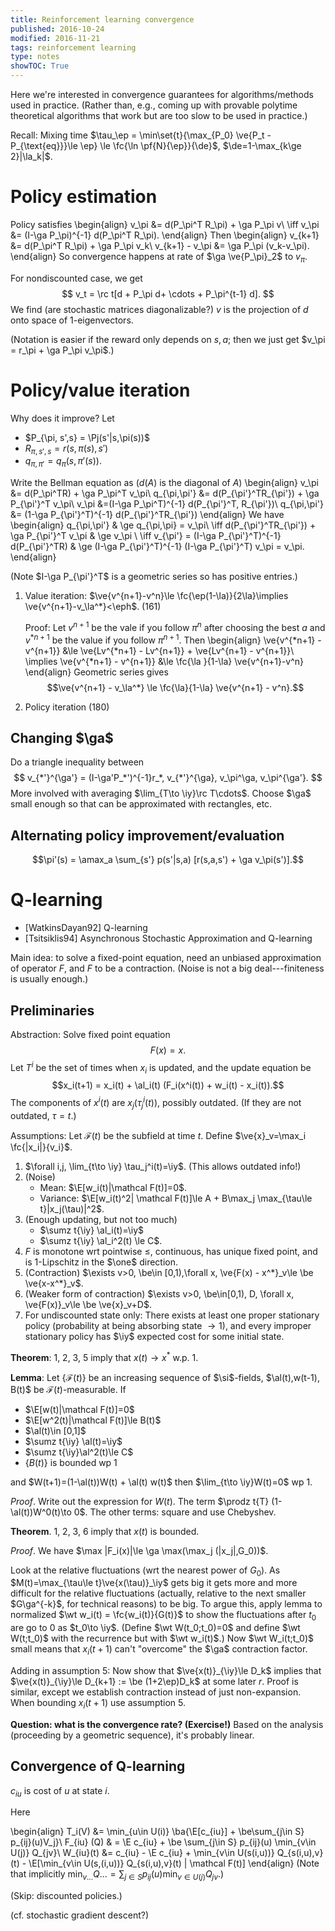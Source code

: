 ```yaml
---
title: Reinforcement learning convergence
published: 2016-10-24
modified: 2016-11-21
tags: reinforcement learning
type: notes
showTOC: True
---
```


Here we're interested in convergence guarantees for algorithms/methods used in practice. (Rather than, e.g., coming up with provable polytime theoretical algorithms that work but are too slow to be used in practice.)

Recall: Mixing time $\tau_\ep = \min\set{t}{\max_{P_0} \ve{P_t - P_{\text{eq}}}\le \ep} \le \fc{\ln \pf{N}{\ep}}{\de}$, $\de=1-\max_{k\ge 2}|\la_k|$.

# Policy estimation

Policy satisfies
\begin{align}
v_\pi  &= d(P_\pi^T R_\pi) + \ga P_\pi v\\
\iff 
v_\pi &= (I-\ga P_\pi)^{-1} d(P_\pi^T R_\pi).
\end{align}
Then
\begin{align}
v_{k+1} &= d(P_\pi^T R_\pi) + \ga P_\pi v_k\\
v_{k+1} - v_\pi &= \ga P_\pi (v_k-v_\pi).
\end{align}
So convergence happens at rate of $\ga \ve{P_\pi}_2$ to $v_\pi$.

For nondiscounted case, we get 
$$
v_t = \rc t[d + P_\pi d+ \cdots + P_\pi^{t-1} d].
$$
We find (are stochastic matrices diagonalizable?) $v$ is the projection of $d$ onto space of 1-eigenvectors.

(Notation is easier if the reward only depends on $s,a$; then we just get $v_\pi = r_\pi + \ga P_\pi v_\pi$.)

# Policy/value iteration

Why does it improve? 
Let 

* $P_{\pi, s',s} = \Pj(s'|s,\pi(s))$
* $R_{\pi, s',s} = r(s,\pi(s),s')$
* $q_{\pi,\pi'} = q_\pi(s,\pi'(s))$.

Write the Bellman equation as ($d(A)$ is the diagonal of $A$)
\begin{align}
v_\pi &= d(P_\pi^TR) + \ga P_\pi^T v_\pi\\
q_{\pi,\pi'} &= d(P_{\pi'}^TR_{\pi'}) + \ga P_{\pi'}^T v_\pi\\
v_\pi &=(I-\ga P_\pi^T)^{-1} d(P_{\pi'}^T, R_{\pi'})\\
q_{\pi,\pi'} &= (1-\ga P_{\pi'}^T)^{-1} d(P_{\pi'}^TR_{\pi'})
\end{align}
We have
\begin{align}
q_{\pi,\pi'} & \ge q_{\pi,\pi} = v_\pi\\
\iff 
d(P_{\pi'}^TR_{\pi'}) + \ga P_{\pi'}^T v_\pi & \ge v_\pi \\
\iff
v_{\pi'} = (I-\ga P_{\pi'}^T)^{-1} d(P_{\pi'}^TR) & \ge (I-\ga P_{\pi'}^T)^{-1} (I-\ga P_{\pi'}^T) v_\pi = v_\pi.
\end{align}
<!--\ge d(P_\pi^T R_\pi) + P_\pi^T v_\pi-->
(Note $I-\ga P_{\pi'}^T$ is a geometric series so has positive entries.)

<!-- analysis for $q$-values. How improve when $\ga$ increases to 1?-->

<!--$q$-iteration weirder? $q_a^{t+1} = R_a + \ga P_a^t q_b$. No, don't work with q-->

1.  Value iteration: $\ve{v^{n+1}-v^n}\le \fc{\ep(1-\la)}{2\la}\implies \ve{v^{n+1}-v_\la^*}<\eph$. (161)
	
	Proof: Let $v^{n+1}$ be the vale if you follow $\pi^n$ after choosing the best $a$ and $v^{*n+1}$ be the value if you follow $\pi^{n+1}$. Then 
	\begin{align}
	\ve{v^{*n+1} - v^{n+1}} &\le \ve{Lv^{*n+1} - Lv^{n+1}} + \ve{Lv^{n+1} - v^{n+1}}\\
	\implies \ve{v^{*n+1} - v^{n+1}} &\le \fc{\la }{1-\la} \ve{v^{n+1}-v^n}
	\end{align}
	Geometric series gives
	$$\ve{v^{n+1} - v_\la^*} \le \fc{\la}{1-\la} \ve{v^{n+1} - v^n}.$$
2.  Policy iteration (180)

## Changing $\ga$

Do a triangle inequality between
$$
v_{*'}^{\ga'} = (I-\ga'P_*')^{-1}r_*, v_{*'}^{\ga}, v_\pi^\ga, v_\pi^{\ga'}.
$$ 
More involved with averaging $\lim_{T\to \iy}\rc T\cdots$. Choose $\ga$ small enough so that can be approximated with rectangles, etc.

## Alternating policy improvement/evaluation

$$\pi'(s) = \amax_a \sum_{s'} p(s'|s,a) [r(s,a,s') + \ga v_\pi(s')].$$

# Q-learning

* [WatkinsDayan92] Q-learning
* [Tsitsiklis94] Asynchronous Stochastic Approximation and Q-learning

Main idea: to solve a fixed-point equation, need an unbiased approximation of operator $F$, and $F$ to be a contraction. (Noise is not a big deal---finiteness is usually enough.)

## Preliminaries

Abstraction: Solve fixed point equation
$$F(x)=x.$$
Let $T^i$ be the set of times when $x_i$ is updated, and the update equation be
$$x_i(t+1) = x_i(t) + \al_i(t) (F_i(x^i(t)) + w_i(t) - x_i(t)).$$
The components of $x^i(t)$ are $x_j(\tau_j^i(t))$, possibly outdated. (If they are not outdated, $\tau=t$.)

Assumptions: Let $\mathcal F(t)$ be the subfield at time $t$. Define $\ve{x}_v=\max_i \fc{|x_i|}{v_i}$.

1. $\forall i,j, \lim_{t\to \iy} \tau_j^i(t)=\iy$. (This allows outdated info!)
2.  (Noise) 
    * Mean: $\E[w_i(t)|\mathcal F(t)]=0$.
	* Variance: $\E[w_i(t)^2| \mathcal F(t)]\le A + B\max_j \max_{\tau\le t}|x_j(\tau)|^2$.
3.  (Enough updating, but not too much)
	* $\sumz t{\iy} \al_i(t)=\iy$
	* $\sumz t{\iy} \al_i^2(t) \le C$.
4.  $F$ is monotone wrt pointwise $\le$, continuous, has unique fixed point, and is 1-Lipschitz in the $\one$ direction.
5.  (Contraction) $\exists v>0, \be\in [0,1),\forall x, \ve{F(x) - x^*}_v\le \be \ve{x-x^*}_v$.
6.  (Weaker form of contraction) $\exists v>0, \be\in[0,1), D, \forall x, \ve{F(x)}_v\le \be \ve{x}_v+D$.
7.  For undiscounted state only: There exists at least one proper stationary policy (probability at being absorbing state $\to 1$), and every improper stationary policy has $\iy$ expected cost for some initial state.

**Theorem**: 1, 2, 3, 5 imply that $x(t)\to x^*$ w.p. 1.

**Lemma**: Let $\{\mathcal F(t)\}$ be an increasing sequence of $\si$-fields, $\al(t),w(t-1), B(t)$ be $\mathcal F(t)$-measurable. If 

* $\E[w(t)|\mathcal F(t)]=0$
* $\E[w^2(t)|\mathcal F(t)]\le B(t)$
* $\al(t)\in [0,1]$
* $\sumz t{\iy} \al(t)=\iy$
* $\sumz t{\iy}\al^2(t)\le C$
* $\{B(t)\}$ is bounded wp 1

and $W(t+1)=(1-\al(t))W(t) + \al(t) w(t)$ then $\lim_{t\to \iy}W(t)=0$ wp 1.

*Proof*. Write out the expression for $W(t)$. The term $\prodz t{T} (1-\al(t))W^0(t)\to 0$. The other terms: square and use Chebyshev.

**Theorem**. 1, 2, 3, 6 imply that $x(t)$ is bounded.

*Proof*. 
We have $\max |F_i(x)|\le \ga \max(\max_j (|x_j|,G_0))$.

Look at the relative fluctuations (wrt the nearest power of $G_0$). As $M(t)=\max_{\tau\le t}\ve{x(\tau)}_\iy$ gets big it gets more and more difficult for the relative fluctuations (actually, relative to the next smaller $G\ga^{-k}$, for technical reasons) to be big. To argue this, apply lemma to normalized $\wt w_i(t) = \fc{w_i(t)}{G(t)}$ to show the fluctuations after $t_0$ are go to 0 as $t_0\to \iy$.
(Define $\wt W(t_0;t_0)=0$ and define $\wt W(t;t_0)$ with the recurrence but with $\wt w_i(t)$.)
Now $\wt W_i(t;t_0)$ small means that $x_i(t+1)$ can't "overcome" the $\ga$ contraction factor.

Adding in assumption 5:  Now show that $\ve{x(t)}_{\iy}\le D_k$ implies that $\ve{x(t)}_{\iy}\le D_{k+1} := \be (1+2\ep)D_k$ at some later $r$. Proof is similar, except we establish contraction instead of just non-expansion. When bounding $x_i(t+1)$ use assumption 5.

**Question: what is the convergence rate? (Exercise!)** Based on the analysis (proceeding by a geometric sequence), it's probably linear.

## Convergence of Q-learning

$c_{iu}$ is cost of $u$ at state $i$.

Here 

\begin{align}
T_i(V) &= \min_{u\in U(i)}
\ba{\E[c_{iu}] + \be\sum_{j\in S} p_{ij}(u)V_j}\\
F_{iu} (Q) & = \E c_{iu} + \be \sum_{j\in S} p_{ij}(u) \min_{v\in U(j)} Q_{jv}\\
W_{iu}(t) &= c_{iu} - \E c_{iu} + \min_{v\in U(s(i,u))} Q_{s(i,u),v}(t) - \E[\min_{v\in U(s,(i,u))} Q_{s(i,u),v}(t) | \mathcal F(t)]
\end{align}
(Note that implicitly $\min_{v...}Q... = \sum_{j\in S} p_{ij}(u) \min_{v\in U(j)}Q_{jv}$.)

(Skip: discounted policies.)

(cf. stochastic gradient descent?)
